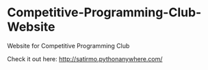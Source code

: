 # Competitive-Programming-Club-Website
Website for Competitive Programming Club

Check it out here: http://satirmo.pythonanywhere.com/
